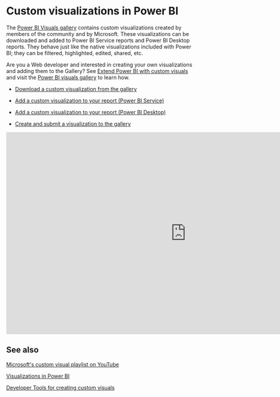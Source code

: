 <properties
   pageTitle="Custom visualizations in Power BI"
   description="Custom visualizations in Power BI"
   services="powerbi"
   documentationCenter=""
   authors="mihart"
   manager="mblythe" 
   backup=""
   editor=""
   tags=""
   qualityFocus="no"
   qualityDate=""/>

<tags
   ms.service="powerbi"
   ms.devlang="NA"
   ms.topic="article"
   ms.tgt_pltfrm="NA"
   ms.workload="powerbi"
   ms.date="03/03/2016"
   ms.author="mihart"/>

# Custom visualizations in Power BI

The [Power BI Visuals gallery](https://app.powerbi.com/visuals) contains custom visualizations created by members of the community and by Microsoft. These visualizations can be downloaded and added to Power BI Service reports and Power BI Desktop reports. They behave just like the native visualizations included with Power BI; they can be filtered, highlighted, edited, shared, etc.

Are you a Web developer and interested in creating your own visualizations and adding them to the Gallery?  See [Extend Power BI with custom visuals](powerbi-custom-visuals-getting-started-with-developer-tools.md) and visit the [Power BI visuals gallery](http://app.powerbi.com/visuals?WT.mc_id=Blog_CustomVisuals) to learn how.

- [Download a custom visualization from the gallery](powerbi-custom-visuals-download-from-the-gallery.md)

- [Add a custom visualization to your report (Power BI Service)](powerbi-custom-visuals-add-to-report.md)

- [Add a custom visualization to your report (Power BI Desktop)](powerbi-custom-visuals-use.md)

- [Create and submit a visualization to the gallery](powerbi-custom-visuals-create-for-the-gallery.md)

<iframe src="https://channel9.msdn.com/Events/Visual-Studio/Connect-event-2015/321/player" width="960" height="540" allowFullScreen frameBorder="0"></iframe>


## See also

[Microsoft's custom visual playlist on YouTube](https://www.youtube.com/playlist?list=PL1N57mwBHtN1vIjfvuBIzZllrmKo-Vz6x)

[Visualizations in Power BI](powerbi-service-visualizations-for-reports.md)

[Developer Tools for creating custom visuals](powerbi-custom-visuals-getting-started-with-developer-tools.md)
